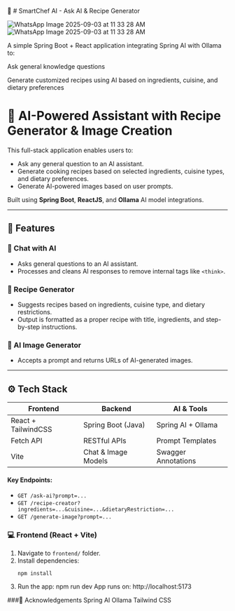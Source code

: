 
🌱 # SmartChef AI - Ask AI & Recipe Generator


![WhatsApp Image 2025-09-03 at 11 33 28 AM](https://github.com/user-attachments/assets/330098da-330a-40ec-8846-cd5689e6ca5a)
![WhatsApp Image 2025-09-03 at 11 33 28 AM](https://github.com/user-attachments/assets/285dd01b-1b86-45b0-bc58-e0cae753ffc1)

A simple Spring Boot + React application integrating Spring AI with Ollama to:

Ask general knowledge questions

Generate customized recipes using AI based on ingredients, cuisine, and dietary preferences



# 💬 AI-Powered Assistant with Recipe Generator & Image Creation

This full-stack application enables users to:
- Ask any general question to an AI assistant.
- Generate cooking recipes based on selected ingredients, cuisine types, and dietary preferences.
- Generate AI-powered images based on user prompts.

Built using **Spring Boot**, **ReactJS**, and **Ollama** AI model integrations.

---

## 🧩 Features

### 🔹 Chat with AI
- Asks general questions to an AI assistant.
- Processes and cleans AI responses to remove internal tags like `<think>`.

### 🔹 Recipe Generator
- Suggests recipes based on ingredients, cuisine type, and dietary restrictions.
- Output is formatted as a proper recipe with title, ingredients, and step-by-step instructions.

### 🔹 AI Image Generator
- Accepts a prompt and returns URLs of AI-generated images.

---

## ⚙️ Tech Stack

| Frontend              | Backend             | AI & Tools           |
|-----------------------|----------------|----------------------|
| React + TailwindCSS   | Spring Boot (Java)  | Spring AI + Ollama   |
| Fetch API             | RESTful APIs        | Prompt Templates     |
| Vite                  | Chat & Image Models | Swagger Annotations  |





#### Key Endpoints:


- `GET /ask-ai?prompt=...`
- `GET /recipe-creator?ingredients=...&cuisine=...&dietaryRestriction=...`
- `GET /generate-image?prompt=...`

### 💻 Frontend (React + Vite)

1. Navigate to `frontend/` folder.
2. Install dependencies:
   ```bash
   npm install
3. Run the app:
   npm run dev
App runs on:
 http://localhost:5173

###🙌 Acknowledgements
Spring AI
Ollama
Tailwind CSS

